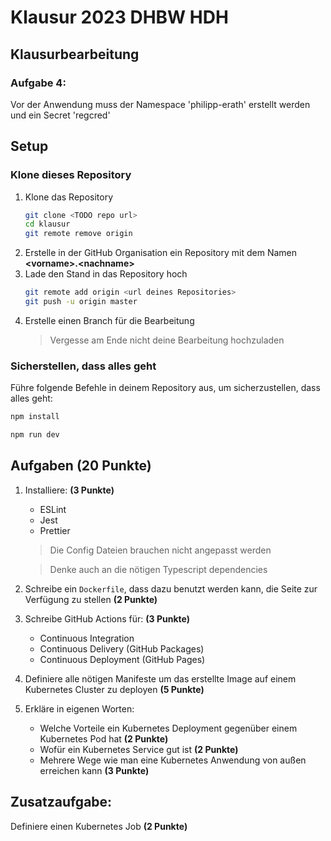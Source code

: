 # Klausur 2023 DHBW HDH

## Klausurbearbeitung

### Aufgabe 4:
Vor der Anwendung muss der Namespace 'philipp-erath' erstellt werden und ein Secret 'regcred'

## Setup

### Klone dieses Repository

1. Klone das Repository
    ```bash
    git clone <TODO repo url>
    cd klausur
    git remote remove origin
    ```
2. Erstelle in der GitHub Organisation ein Repository mit dem Namen **\<vorname>.\<nachname>**
3. Lade den Stand in das Repository hoch
   ```bash
   git remote add origin <url deines Repositories>
   git push -u origin master
   ```
4. Erstelle einen Branch für die Bearbeitung
   > Vergesse am Ende nicht deine Bearbeitung hochzuladen

### Sicherstellen, dass alles geht

Führe folgende Befehle in deinem Repository aus, um sicherzustellen, dass alles geht:

```bash
npm install

npm run dev
```

## Aufgaben (20 Punkte)

1. Installiere: **(3 Punkte)**
   * ESLint
   * Jest
   * Prettier
   > Die Config Dateien brauchen nicht angepasst werden
   
   > Denke auch an die nötigen Typescript dependencies
2. Schreibe ein `Dockerfile`, dass dazu benutzt werden kann, die Seite zur Verfügung zu stellen **(2 Punkte)**
3. Schreibe GitHub Actions für: **(3 Punkte)**
   * Continuous Integration
   * Continuous Delivery (GitHub Packages)
   * Continuous Deployment (GitHub Pages)
4. Definiere alle nötigen Manifeste um das erstellte Image auf einem Kubernetes Cluster zu deployen **(5 Punkte)**
5. Erkläre in eigenen Worten:
   * Welche Vorteile ein Kubernetes Deployment gegenüber einem Kubernetes Pod hat **(2 Punkte)**
   * Wofür ein Kubernetes Service gut ist **(2 Punkte)**
   * Mehrere Wege wie man eine Kubernetes Anwendung von außen erreichen kann **(3 Punkte)**

## Zusatzaufgabe:

Definiere einen Kubernetes Job **(2 Punkte)**